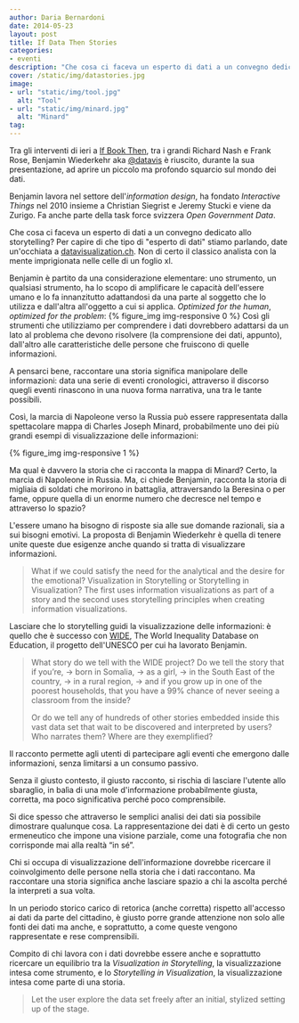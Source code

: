 ```yaml
---
author: Daria Bernardoni
date: 2014-05-23
layout: post
title: If Data Then Stories
categories:
- eventi
description: "Che cosa ci faceva un esperto di dati a un convegno dedicato allo storytelling?"
cover: /static/img/datastories.jpg
image: 
- url: "static/img/tool.jpg"
  alt: "Tool"
- url: "static/img/minard.jpg"
  alt: "Minard"
tag:
---
```

Tra gli interventi di ieri a [If Book Then](https://storify.com/ifbookthen/if-book-then-2014), tra i grandi Richard Nash e Frank Rose, Benjamin Wiederkehr aka [@datavis](https://twitter.com/datavis) è riuscito, durante la sua presentazione, ad aprire un piccolo ma profondo squarcio sul mondo dei dati. 

Benjamin lavora nel settore dell'<em>information design</em>, ha fondato <em>Interactive Things</em> nel 2010 insieme a Christian Siegrist e Jeremy Stucki e viene da Zurigo. Fa anche parte della task force svizzera <em>Open Government Data</em>.

Che cosa ci faceva un esperto di dati a un convegno dedicato allo storytelling? Per capire di che tipo di "esperto di dati" stiamo parlando, date un'occhiata a [datavisualization.ch](http://datavisualization.ch/). Non di certo il classico analista con la mente imprigionata nelle celle di un foglio xl. 

Benjamin è partito da una considerazione elementare: uno strumento, un qualsiasi strumento, ha lo scopo di amplificare le capacità dell'essere umano e lo fa innanzitutto adattandosi da una parte al soggetto che lo utilizza e dall'altra all'oggetto a cui si applica. <em>Optimized for the human</em>, <em>optimized for the problem</em>: 
{% figure_img img-responsive 0 %}
Così gli strumenti che utilizziamo per comprendere i dati dovrebbero adattarsi da un lato al problema che devono risolvere (la comprensione dei dati, appunto), dall'altro alle caratteristiche delle persone che fruiscono di quelle informazioni.

A pensarci bene, raccontare una storia significa manipolare delle informazioni: data una serie di eventi cronologici, attraverso il discorso quegli eventi rinascono in una nuova forma narrativa, una tra le tante possibili.

Così, la marcia di Napoleone verso la Russia può essere rappresentata dalla spettacolare mappa di Charles Joseph Minard, probabilmente uno dei più grandi esempi di visualizzazione delle informazioni: 


{% figure_img img-responsive 1 %}

Ma qual è davvero la storia che ci racconta la mappa di Minard? Certo, la marcia di Napoleone in Russia. Ma, ci chiede Benjamin, racconta la storia di migliaia di soldati che morirono in battaglia, attraversando la Beresina o per fame, oppure quella di un enorme numero che decresce nel tempo e attraverso lo spazio? 

L'essere umano ha bisogno di risposte sia alle sue domande razionali, sia a sui bisogni emotivi. La proposta di Benjamin Wiederkehr è quella di tenere unite queste due esigenze anche quando si tratta di visualizzare informazioni. 

<blockquote>What if we could satisfy the need for the analytical and the desire for the emotional? Visualization in Storytelling or Storytelling in Visualization? The first uses information visualizations as part of a story and the second uses storytelling principles when creating information visualizations.</blockquote>

Lasciare che lo storytelling guidi la visualizzazione delle informazioni: è quello che è successo con [WIDE](http://www.education-inequalities.org/), The World Inequality Database on Education, il progetto dell'UNESCO per cui ha lavorato Benjamin. 

<blockquote>What story do we tell with the WIDE project? Do we tell the story that if you’re, → born in Somalia, → as a girl, → in the South East of the country, → in a rural region, → and if you grow up in one of the poorest households, that you have a 99% chance of never seeing a classroom from the inside? 

Or do we tell any of hundreds of other stories embedded inside this vast data set that wait to be discovered and interpreted by users? Who narrates them? Where are they exemplified?</blockquote>


Il racconto permette agli utenti di partecipare agli eventi che emergono dalle informazioni, senza limitarsi a un consumo passivo. 

Senza il giusto contesto, il giusto racconto, si rischia di lasciare l'utente allo sbaraglio, in balìa di una mole d'informazione probabilmente giusta, corretta, ma poco significativa perché poco comprensibile. 

Si dice spesso che attraverso le semplici analisi dei dati sia possibile dimostrare qualunque cosa. La rappresentazione dei dati è di certo un gesto ermeneutico che impone una visione parziale, come una fotografia che non corrisponde mai alla realtà “in sé”.

Chi si occupa di visualizzazione dell'informazione dovrebbe ricercare il coinvolgimento delle persone nella storia che i dati raccontano. Ma raccontare una storia significa anche lasciare spazio a chi la ascolta perché la interpreti a sua volta. 

In un periodo storico carico di retorica (anche corretta) rispetto all'accesso ai dati da parte del cittadino, è giusto porre grande attenzione non solo alle fonti dei dati ma anche, e soprattutto, a come queste vengono rappresentate e rese comprensibili.

Compito di chi lavora con i dati dovrebbe essere anche e soprattutto ricercare un equilibrio tra la <em>Visualization in Storytelling</em>, la visualizzazione intesa come strumento, e lo <em>Storytelling in Visualization</em>, la visualizzazione intesa come parte di una storia. 

<blockquote>Let the user explore the data set freely after an initial, stylized setting up of the stage.</blockquote>

















